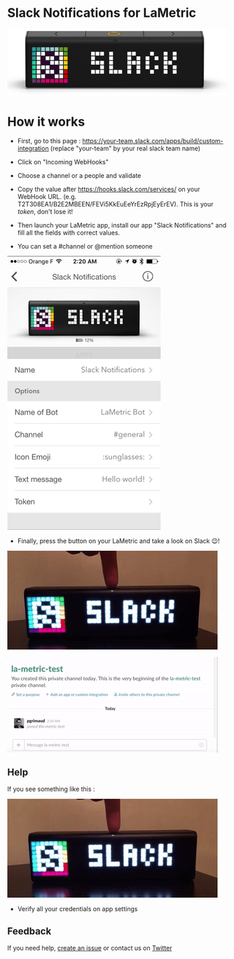 # Slack Notifications for LaMetric

![LaMetric Slack Index](https://raw.githubusercontent.com/pgrimaud/lametric-slack/master/images/slack.png)

# How it works

 - First, go to this page : https://your-team.slack.com/apps/build/custom-integration (replace "your-team" by your real slack team name)

 - Click on "Incoming WebHooks"

 - Choose a channel or a people and validate
 
 - Copy the value after https://hooks.slack.com/services/ on your WebHook URL. (e.g. T2T308EA1/B2E2MBEEN/FEVi5KkEuEeYrEzRpjEyErEV). This is your *token*, don't lose it!
   
 - Then launch your LaMetric app, install our app "Slack Notifications" and fill all the fields with correct values.
 
 - You can set a #channel or @mention someone
 
 ![LaMetric Slack App](https://raw.githubusercontent.com/pgrimaud/lametric-slack/master/images/app.png)
 
 - Finally, press the button on your LaMetric and take a look on Slack :wink:!
 
 ![LaMetric Slack Ok](https://raw.githubusercontent.com/pgrimaud/lametric-slack/master/images/ok.gif)
 
 ![LaMetric Slack Click](https://raw.githubusercontent.com/pgrimaud/lametric-slack/master/images/oneclick.gif)

## Help

If you see something like this :

 ![LaMetric Slack Ko](https://raw.githubusercontent.com/pgrimaud/lametric-slack/master/images/ko.gif)

 - Verify all your credentials on app settings

## Feedback

If you need help, [create an issue](https://github.com/pgrimaud/lametric-slack/issues) or contact us on [Twitter](http://twitter.com/pgrimaud_)